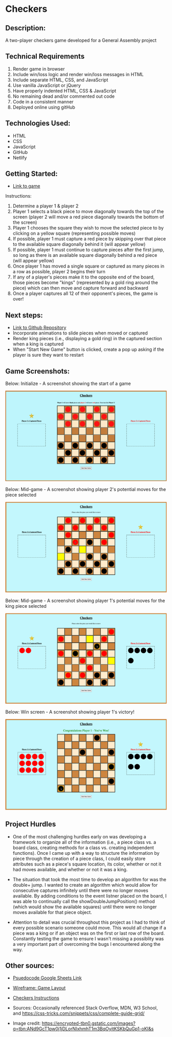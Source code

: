 # Checkers

## Description:

A two-player checkers game developed for a General Assembly project

## Technical Requirements

1. Render game in browser
2. Include win/loss logic and render win/loss messages in HTML
3. Include separate HTML, CSS, and JavaScript
4. Use vanilla JavaScript or jQuery
5. Have properly indented HTML, CSS & JavaScript
6. No remaining dead and/or commented out code
7. Code in a consistent manner
8. Deployed online using gitHub

## Technologies Used:

- HTML
- CSS
- JavaScript
- GitHub
- Netlify

## Getting Started:

- [Link to game](https://george-perryv-checkers.netlify.app/)

Instructions:

1. Determine a player 1 & player 2
2. Player 1 selects a black piece to move diagonally towards the top of the screen (player 2 will move a red piece diagonally towards the bottom of the screen)
3. Player 1 chooses the square they wish to move the selected piece to by clicking on a yellow square (representing possible moves)
4. If possible, player 1 must capture a red piece by skipping over that piece to the available square diagonally behind it (will appear yellow)
5. If possible, player 1 must continue to capture pieces after the first jump, so long as there is an available square diagonally behind a red piece (will appear yellow)
6. Once player 1 has moved a single square or captured as many pieces in a row as possible, player 2 begins their turn
7. If any of a player's pieces make it to the opposite end of the board, those pieces become "kings" (represented by a gold ring around the piece) which can then move and capture forward and backward
8. Once a player captures all 12 of their opponent's pieces, the game is over!

## Next steps:

- [Link to Github Repository](https://github.com/georgeperryv/Project-1-Checkers-)
- Incorporate animations to slide pieces when moved or captured
- Render king pieces (i.e., displaying a gold ring) in the captured section when a king is captured
- When "Start New Game" button is clicked, create a pop up asking if the player is sure they want to restart

## Game Screenshots:

Below: Initialize - A screenshot showing the start of a game

![A screenshot showing the start of a game](images/GameStart.png)

Below: Mid-game - A screenshot showing player 2's potential moves for the piece selected

![A screenshot showing player 2's potential moves for the piece selected](images/ExampleMove.png)

Below: Mid-game - A screenshot showing player 1's potential moves for the king piece selected

![A screenshot showing player 1's potential moves for the king piece selected](images/KingExample.png)

Below: Win screen - A screenshot showing player 1's victory!

![A screenshot showing player 1's victory!](images/ExampleWin.png)

## Project Hurdles

- One of the most challenging hurdles early on was developing a framework to organize all of the information (i.e., a piece class vs. a board class, creating methods for a class vs. creating independent functions). Once I came up with a way to structure the information by piece through the creation of a piece class, I could easily store attributes such as a piece's square location, its color, whether or not it had moves available, and whether or not it was a king.

- The situation that took the most time to develop an algorithm for was the double+ jump. I wanted to create an algorithm which would allow for consecutive captures infinitely until there were no longer moves available. By adding conditions to the event listner placed on the board, I was able to continually call the showDoubleJumpPosition() method (which would show the available squares) until there were no longer moves available for that piece object.

- Attention to detail was crucial throughout this project as I had to think of every possible scenario someone could move. This would all change if a piece was a king or if an object was on the first or last row of the board. Constantly testing the game to ensure I wasn't missing a possiblity was a very important part of overcoming the bugs I encountered along the way.

## Other sources:

- [Psuedocode Google Sheets Link](https://docs.google.com/document/d/1RDk8BuhwzpKIhrljkslvvc0w8ZBkMTSiJ_EmIBOmAGc/edit?usp=sharing)

- [Wireframe: Game Layout](https://whimsical.com/checkers-WN1B3684nFaXZdqmvkaybh)

- [Checkers Instructions](https://www.wikihow.com/Play-Checkers)

- Sources: Occasionally referenced Stack Overflow, MDN, W3 School, and https://css-tricks.com/snippets/css/complete-guide-grid/

- Image credit: https://encrypted-tbn0.gstatic.com/images?q=tbn:ANd9GcT1pw0j1jDLorNIxhmhT1m3BqOyitKSKbQuGp1-oKI&s
